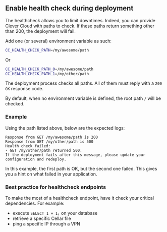 ## Enable health check during deployment

The healthcheck allows you to limit downtimes. Indeed, you can provide Clever Cloud with paths to check. If these paths return something other than 200, the deployment will fail.

Add one (or several) environment variable as such:

```bash
CC_HEALTH_CHECK_PATH=/my/awesome/path
```

Or

```bash
CC_HEALTH_CHECK_PATH_0=/my/awesome/path
CC_HEALTH_CHECK_PATH_1=/my/other/path
```

The deployment process checks all paths. All of them must reply with a `200 OK` response code.

By default, when no environment variable is defined, the root path `/` will be checked.

### Example

Using the path listed above, below are the expected logs:

```text
Response from GET /my/awesome/path is 200
Response from GET /my/other/path is 500
Health check failed:
- GET /my/other/path returned 500.
If the deployment fails after this message, please update your configuration and redeploy.
```

In this example, the first path is OK, but the second one failed. This gives you a hint on what failed in your application.

### Best practice for healthcheck endpoints

To make the most of a healthcheck endpoint, have it check your critical dependencies. For example:

- execute `SELECT 1 + 1;` on your database
- retrieve a specific Cellar file
- ping a specific IP through a VPN
